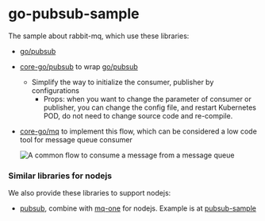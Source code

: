 # go-pubsub-sample

The sample about rabbit-mq, which use these libraries:
- [go/pubsub](https://pkg.go.dev/cloud.google.com/go/pubsub)
- [core-go/pubsub](https://github.com/core-go/pubsub) to wrap [go/pubsub](https://pkg.go.dev/cloud.google.com/go/pubsub)
    - Simplify the way to initialize the consumer, publisher by configurations
        - Props: when you want to change the parameter of consumer or publisher, you can change the config file, and restart Kubernetes POD, do not need to change source code and re-compile.
- [core-go/mq](https://github.com/core-go/mq) to implement this flow, which can be considered a low code tool for message queue consumer

  ![A common flow to consume a message from a message queue](https://cdn-images-1.medium.com/max/800/1*Y4QUN6QnfmJgaKigcNHbQA.png)

### Similar libraries for nodejs
We also provide these libraries to support nodejs:
- [pubsub](https://github.com/core-ts/pubsub), combine with [mq-one](https://www.npmjs.com/package/mq-one) for nodejs. Example is at [pubsub-sample](https://github.com/typescript-tutorial/pubsub-sample)
